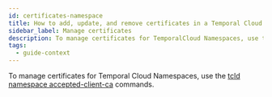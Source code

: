 ```yaml
---
id: certificates-namespace
title: How to add, update, and remove certificates in a Temporal Cloud Namespace
sidebar_label: Manage certificates
description: To manage certificates for TemporalCloud Namespaces, use the `tcld namespace accepted-client-ca` commands.
tags:
  - guide-context
---
```


To manage certificates for Temporal Cloud Namespaces, use the [tcld namespace accepted-client-ca](/cloud/tcld/namespace/accepted-client-ca/) commands.
